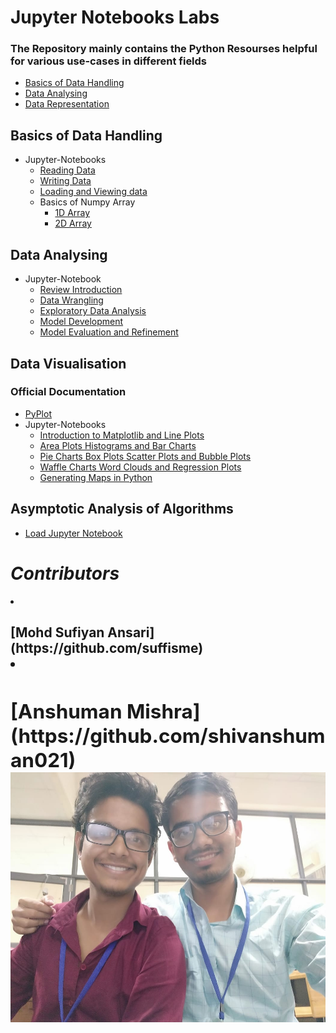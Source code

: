 # Jupyter Notebooks Labs

### The Repository mainly contains the Python Resourses helpful for various use-cases in different fields

- [Basics of Data Handling](https://github.com/suffisme/Jupyter_Notebooks_Labs/tree/master/Working%20With%20Data/Pandas%20and%20Numpy/Basics%20of%20Data)
- [Data Analysing](https://github.com/suffisme/Jupyter_Notebooks_Labs/tree/master/Working%20With%20Data/Pandas%20and%20Numpy/Starting%20with%20Data%20Analysis)
- [Data Representation](https://github.com/suffisme/Jupyter_Notebooks_Labs/tree/master/Working%20With%20Data/Data%20Visualisation%20and%20Matplotlib)


## Basics of Data Handling
- Jupyter-Notebooks
  - [Reading Data](https://github.com/suffisme/Jupyter_Notebooks_Labs/blob/master/Working%20With%20Data/Pandas%20and%20Numpy/Basics%20of%20Data/1.1%20ReadFile.ipynb)
  - [Writing Data](https://github.com/suffisme/Jupyter_Notebooks_Labs/blob/master/Working%20With%20Data/Pandas%20and%20Numpy/Basics%20of%20Data/1.2%20WriteFile.ipynb)
  - [Loading and Viewing data](https://github.com/suffisme/Jupyter_Notebooks_Labs/blob/master/Working%20With%20Data/Pandas%20and%20Numpy/Basics%20of%20Data/1.3%20Loading%20And%20Viewing%20Data.ipynb)
  - Basics of Numpy Array
    - [1D Array](https://github.com/suffisme/Jupyter_Notebooks_Labs/blob/master/Working%20With%20Data/Pandas%20and%20Numpy/Basics%20of%20Data/2.1%20Numpy1D.ipynb)
    - [2D Array](https://github.com/suffisme/Jupyter_Notebooks_Labs/blob/master/Working%20With%20Data/Pandas%20and%20Numpy/Basics%20of%20Data/2.2%20Numpy2D.ipynb)

## Data Analysing
- Jupyter-Notebook
  - [Review Introduction](https://github.com/suffisme/Jupyter_Notebooks_Labs/blob/master/Working%20With%20Data/Pandas%20and%20Numpy/Starting%20with%20Data%20Analysis/1.1%20Review-Introduction.ipynb)
  - [Data Wrangling](https://github.com/suffisme/Jupyter_Notebooks_Labs/blob/master/Working%20With%20Data/Pandas%20and%20Numpy/Starting%20with%20Data%20Analysis/1.2%20Data-Wrangling.ipynb)
  - [Exploratory Data Analysis](https://github.com/suffisme/Jupyter_Notebooks_Labs/blob/master/Working%20With%20Data/Pandas%20and%20Numpy/Starting%20with%20Data%20Analysis/1.3%20Exploratory-Data-Analysis.ipynb)
  - [Model Development](https://github.com/suffisme/Jupyter_Notebooks_Labs/blob/master/Working%20With%20Data/Pandas%20and%20Numpy/Starting%20with%20Data%20Analysis/1.4%20Model-Development.ipynb)
  - [Model Evaluation and Refinement](https://github.com/suffisme/Jupyter_Notebooks_Labs/blob/master/Working%20With%20Data/Pandas%20and%20Numpy/Starting%20with%20Data%20Analysis/1.5%20Model-Evaluation-and-Refinement.ipynb)

## Data Visualisation
### Official Documentation
  - [PyPlot](https://github.com/suffisme/Jupyter_Notebooks_Labs/blob/master/Working%20With%20Data/Data%20Visualisation%20and%20Matplotlib/Official%20Documentation/pyplot.py)
- Jupyter-Notebooks
  - [Introduction to Matplotlib and Line Plots](https://github.com/suffisme/Jupyter_Notebooks_Labs/blob/master/Working%20With%20Data/Data%20Visualisation%20and%20Matplotlib/1.1%20Introduction-to-Matplotlib-and-Line-Plots-py.ipynb)
  - [Area Plots Histograms and Bar Charts](https://github.com/suffisme/Jupyter_Notebooks_Labs/blob/master/Working%20With%20Data/Data%20Visualisation%20and%20Matplotlib/1.2%20Area-Plots-Histograms-and-Bar-Charts-py.ipynb)
  - [Pie Charts Box Plots Scatter Plots and Bubble Plots](https://github.com/suffisme/Jupyter_Notebooks_Labs/blob/master/Working%20With%20Data/Data%20Visualisation%20and%20Matplotlib/1.3%20Pie-Charts-Box-Plots-Scatter-Plots-and-Bubble-Plots-py.ipynb)
  - [Waffle Charts Word Clouds and Regression Plots](https://github.com/suffisme/Jupyter_Notebooks_Labs/blob/master/Working%20With%20Data/Data%20Visualisation%20and%20Matplotlib/1.4%20Waffle-Charts-Word-Clouds-and-Regression-Plots-py.ipynb)
  - [Generating Maps in Python](https://github.com/suffisme/Jupyter_Notebooks_Labs/blob/master/Working%20With%20Data/Data%20Visualisation%20and%20Matplotlib/1.5%20Generating-Maps-in-Python-py.ipynb)
  
## Asymptotic Analysis of Algorithms
  - [Load Jupyter Notebook](BigO/bigO.ipynb)


<h1><B><I>Contributors</I></B></h1>
<li><h2>[Mohd Sufiyan Ansari](https://github.com/suffisme)</h2</li>
 <li><h2>[Anshuman Mishra](https://github.com/shivanshuman021)</h2</li>
<img src="src/maintainers.jpeg" style="width:538px;height:400px;">


